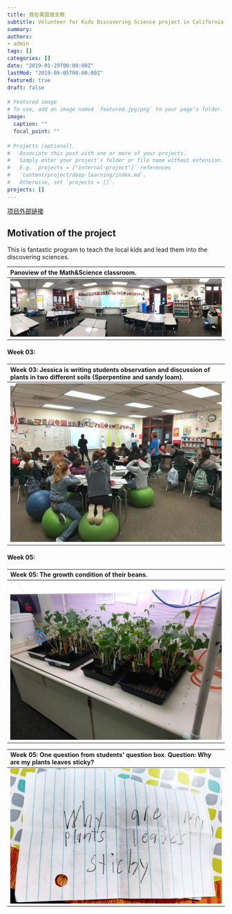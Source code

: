 ```yaml
---
title: 我在美国做支教
subtitle: Volunteer for Kids Discovering Science project in California
summary:
authors:
- admin
tags: []
categories: []
date: "2019-01-29T00:00:00Z"
lastMod: "2019-09-05T00:00:00Z"
featured: true
draft: false

# Featured image
# To use, add an image named `featured.jpg/png` to your page's folder.
image:
  caption: ""
  focal_point: ""

# Projects (optional).
#   Associate this post with one or more of your projects.
#   Simply enter your project's folder or file name without extension.
#   E.g. `projects = ["internal-project"]` references
#   `content/project/deep-learning/index.md`.
#   Otherwise, set `projects = []`.
projects: []
---
```

[项目外部链接](https://kidsdiscoveringscience.wordpress.com/about/)

## Motivation of the project
This is fantastic program to teach the local kids and lead them into the discovering sciences.

| Panoview of the Math&Science classroom.|
  |:--|
  | ![classroom.jpg](Classroom.jpg) |

#### Week 03:

|  Week 03: Jessica is writing students observation and discussion of plants in two different soils (Sperpentine and sandy loam). |
|:--|
| ![L03.jpg](L03.jpg) |


#### Week 05:

|  Week 05: The growth condition of their beans. |
|:--|
| ![L05.jpg](L05.jpg) |


| Week 05: One question from students' question box. Question: Why are my plants leaves sticky? |
|:--|
| ![QA05.jpg](QA05.jpg) |
